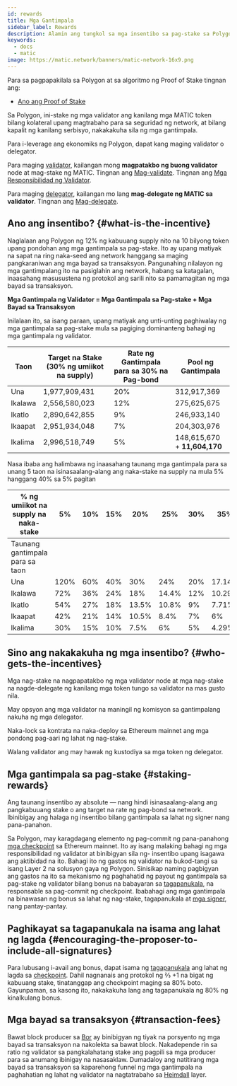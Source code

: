 ```yaml
---
id: rewards
title: Mga Gantimpala
sidebar_label: Rewards
description: Alamin ang tungkol sa mga insentibo sa pag-stake sa Polygon Network.
keywords:
  - docs
  - matic
image: https://matic.network/banners/matic-network-16x9.png
---
```


Para sa pagpapakilala sa Polygon at sa algoritmo ng Proof of Stake tingnan ang:

* [Ano ang Proof of Stake](/docs/home/polygon-basics/what-is-proof-of-stake)

Sa Polygon, ini-stake ng mga validator ang kanilang mga MATIC token bilang kolateral upang magtrabaho para sa seguridad ng network, at bilang kapalit ng kanilang serbisyo, nakakakuha sila ng mga gantimpala.

Para i-leverage ang ekonomiks ng Polygon, dapat kang maging validator o delegator.

Para maging [validator](/docs/maintain/glossary#validator), kailangan mong **magpatakbo ng buong validator** node at mag-stake ng MATIC. Tingnan ang [Mag-validate](/docs/maintain/validate/validator-index).
Tingnan ang [Mga Responsibilidad ng Validator](/docs/maintain/validate/validator-responsibilities).

Para maging [delegator](/docs/maintain/glossary#delegator), kailangan mo lang **mag-delegate ng MATIC sa validator**. Tingnan ang [Mag-delegate](/docs/maintain/delegate/delegate).


## Ano ang insentibo? {#what-is-the-incentive}

Naglalaan ang Polygon ng 12% ng kabuuang supply nito na 10 bilyong token upang pondohan ang mga gantimpala sa pag-stake. Ito ay upang matiyak na sapat na ring naka-seed ang network hanggang sa maging pangkaraniwan ang mga bayad sa transaksyon. Pangunahing nilalayon ng mga gantimpalang ito na pasiglahin ang network, habang sa katagalan, inaasahang masusustena ng protokol ang sarili nito sa pamamagitan ng mga bayad sa transaksyon.

**Mga Gantimpala ng Validator = Mga Gantimpala sa Pag-stake + Mga Bayad sa Transaksyon**

Inilalaan ito, sa isang paraan, upang matiyak ang unti-unting paghiwalay ng mga gantimpala sa pag-stake mula sa pagiging dominanteng bahagi ng mga gantimpala ng validator.

| Taon | Target na Stake (30% ng umiikot na supply) | Rate ng Gantimpala para sa 30% na Pag-bond | Pool ng Gantimpala |
|---|---|---|---|
| Una | 1,977,909,431 | 20% | 312,917,369 |
| Ikalawa | 2,556,580,023 | 12% | 275,625,675 |
| Ikatlo | 2,890,642,855 | 9% | 246,933,140 |
| Ikaapat | 2,951,934,048 | 7% | 204,303,976 |
| Ikalima | 2,996,518,749 | 5% | 148,615,670 + **11,604,170** |

Nasa ibaba ang halimbawa ng inaasahang taunang mga gantimpala para sa unang 5 taon na isinasaalang-alang ang naka-stake na supply na mula 5% hanggang 40% sa 5% pagitan

| % ng umiikot na supply na naka-stake | 5% | 10% | 15% | 20% | 25% | 30% | 35% | 40% |
|---|---|---|---|---|---|---|---|---|
| Taunang gantimpala para sa taon |
| Una | 120% | 60% | 40% | 30% | 24% | 20% | 17.14% | 15% |
| Ikalawa | 72% | 36% | 24% | 18% | 14.4% | 12% | 10.29% | 9% |
| Ikatlo | 54% | 27% | 18% | 13.5% | 10.8% | 9% | 7.71% | 6.75% |
| Ikaapat | 42% | 21% | 14% | 10.5% | 8.4% | 7% | 6% | 5.25% |
| Ikalima | 30% | 15% | 10% | 7.5% | 6% | 5% | 4.29% | 3.75% |

## Sino ang nakakakuha ng mga insentibo? {#who-gets-the-incentives}

Mga nag-stake na nagpapatakbo ng mga validator node at mga nag-stake na nagde-delegate ng kanilang mga token tungo sa validator na mas gusto nila.

May opsyon ang mga validator na maningil ng komisyon sa gantimpalang nakuha ng mga delegator.

Naka-lock sa kontrata na naka-deploy sa Ethereum mainnet ang mga pondong pag-aari ng lahat ng nag-stake.

Walang validator ang may hawak ng kustodiya sa mga token ng delegator.

## Mga gantimpala sa pag-stake {#staking-rewards}

Ang taunang insentibo ay absolute — nang hindi isinasaalang-alang ang pangkabuuang stake o ang target na rate ng pag-bond sa network. Ibinibigay ang halaga ng insentibo bilang gantimpala sa lahat ng signer nang pana-panahon.

Sa Polygon, may karagdagang elemento ng pag-commit ng pana-panahong [mga checkpoint](/docs/maintain/glossary#checkpoint-transaction) sa Ethereum mainnet. Ito ay isang malaking bahagi ng mga responsibilidad ng validator at binibigyan sila ng- insentibo upang isagawa ang aktibidad na ito. Bahagi ito ng gastos ng validator na bukod-tangi sa isang Layer 2 na solusyon gaya ng Polygon. Sinisikap naming pagbigyan ang gastos na ito sa mekanismo ng paghahatid ng payout ng gantimpala sa pag-stake ng validator bilang bonus na babayaran sa [tagapanukala](/docs/maintain/glossary#proposer), na responsable sa pag-commit ng checkpoint. Ibabahagi ang mga gantimpala na binawasan ng bonus sa lahat ng nag-stake, tagapanukala at [mga signer](/docs/maintain/glossary#signer-address), nang pantay-pantay.

## Paghikayat sa tagapanukala na isama ang lahat ng lagda {#encouraging-the-proposer-to-include-all-signatures}

Para lubusang i-avail ang bonus, dapat isama ng [tagapanukala](/docs/maintain/glossary#proposer) ang lahat ng lagda sa [checkpoint](/docs/maintain/glossary#checkpoint-transaction). Dahil nagnanais ang protokol ng ⅔ +1 na bigat ng kabuuang stake, tinatanggap ang checkpoint maging sa 80% boto. Gayunpaman, sa kasong ito, nakakakuha lang ang tagapanukala ng 80% ng kinalkulang bonus.

## Mga bayad sa transaksyon {#transaction-fees}

Bawat block producer sa [Bor](/docs/maintain/glossary#bor) ay binibigyan ng tiyak na porsyento ng mga bayad sa transaksyon na nakolekta sa bawat block. Nakadepende rin sa ratio ng validator sa pangkalahatang stake ang pagpili sa mga producer para sa anumang ibinigay na nasasaklaw. Dumadaloy ang natitirang mga bayad sa transaksyon sa kaparehong funnel ng mga gantimpala na paghahatian ng lahat ng validator na nagtatrabaho sa [Heimdall](/docs/maintain/glossary#heimdall) layer.
